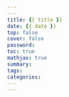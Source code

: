 ```yaml
---
​---
title: {{ title }}
date: {{ date }}
top: false
cover: false
password:
toc: true
mathjax: true
summary:
tags:
categories:
​---
---
```

